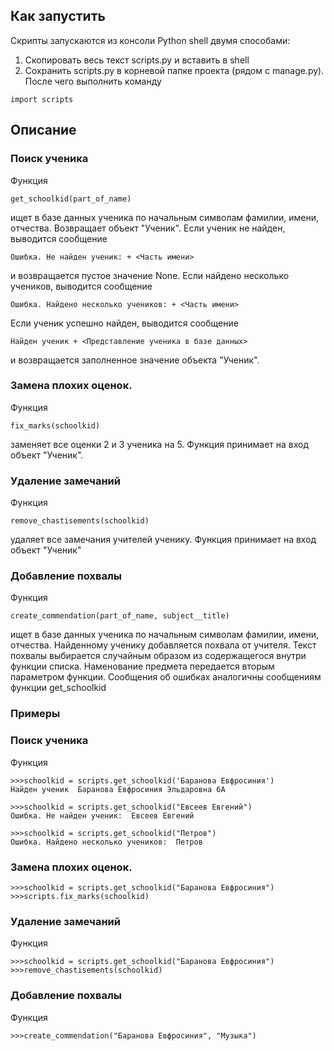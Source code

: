 ## Как запустить
Скрипты запускаются из консоли Python shell двумя способами:
1. Скопировать весь текст scripts.py и вставить в shell
2. Сохранить scripts.py в корневой папке проекта (рядом с manage.py). После чего выполнить команду
```
import scripts
```
## Описание
### Поиск ученика
Функция
```
get_schoolkid(part_of_name)
```
ищет в базе данных ученика по начальным символам фамилии, имени, отчества. Возвращает объект "Ученик".
Если ученик не найден, выводится сообщение 
```
Ошибка. Не найден ученик: + <Часть имени>
```
и возвращается пустое значение None.
Если найдено несколько учеников, выводится сообщение 
```
Ошибка. Найдено несколько учеников: + <Часть имени>
```
Если ученик успешно найден, выводится сообщение 
```
Найден ученик + <Представление ученика в базе данных>
```
и возвращается заполненное значение объекта "Ученик".
### Замена плохих оценок.
Функция
```
fix_marks(schoolkid)
```
заменяет все оценки 2 и 3 ученика на 5. Функция принимает на вход объект "Ученик".

### Удаление замечаний
Функция
```
remove_chastisements(schoolkid)
```
удаляет все замечания учителей ученику. Функция принимает на вход объект "Ученик"
### Добавление похвалы
Функция
```
create_commendation(part_of_name, subject__title)
```
ищет в базе данных ученика по начальным символам фамилии, имени, отчества. Найденному ученику добавляется похвала от учителя. Текст похвалы выбирается случайным образом из содержащегося внутри функции списка. Наменование предмета передается вторым параметром функции.
Сообщения об ошибках аналогичны сообщениям функции get_schoolkid
### Примеры
### Поиск ученика
Функция
```
>>>schoolkid = scripts.get_schoolkid('Баранова Евфросиния')
Найден ученик  Баранова Евфросиния Эльдаровна 6А

>>>schoolkid = scripts.get_schoolkid("Евсеев Евгений") 
Ошибка. Не найден ученик:  Евсеев Евгений

>>>schoolkid = scripts.get_schoolkid("Петров")         
Ошибка. Найдено несколько учеников:  Петров
```
### Замена плохих оценок.
```
>>>schoolkid = scripts.get_schoolkid("Баранова Евфросиния")
>>>scripts.fix_marks(schoolkid)
```

### Удаление замечаний
Функция
```
>>>schoolkid = scripts.get_schoolkid("Баранова Евфросиния")
>>>remove_chastisements(schoolkid)
```
### Добавление похвалы
Функция
```
>>>create_commendation("Баранова Евфросиния", "Музыка")
```
